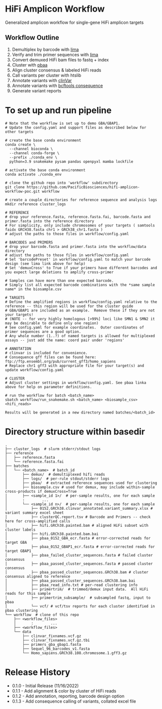 # HiFi Amplicon Workflow
Generalized amplicon workflow for single-gene HiFi amplicon targets

## Workflow Outline
  1. Demultiplex by barcode with [lima](https://lima.how/)
  2. Verify and trim primer sequences with [lima](https://lima.how/)
  3. Convert demuxed HiFi bam files to fastq + index
  4. Cluster with [pbaa](https://github.com/PacificBiosciences/pbAA)
  5. Align cluster consensus & labeled HiFi reads
  6. Call variants per cluster with htslib
  7. Annotate variants with [clinVar](https://www.ncbi.nlm.nih.gov/clinvar/) 
  8. Annotate variants with [bcftools consequence](https://academic.oup.com/bioinformatics/article/33/13/2037/3000373)
  9. Generate variant reports 

# To set up and run pipeline
```
# Note that the workflow is set up to demo GBA/GBAP1.  
# Update the config.yaml and support files as described below for other targets

# create the base conda environment
conda create \
  --channel bioconda \
  --channel conda-forge \
  --prefix ./conda_env \
  python=3.9 snakemake pysam pandas openpyxl mamba lockfile

# activate the base conda environment
conda activate ./conda_env

# clone the github repo into 'workflow' subdirectory
git clone https://github.com/PacificBiosciences/hifi-amplicon-workflow-poc.git workflow

# create a couple directories for reference sequence and analysis logs
mkdir reference cluster_logs

# REFERENCE
# drop your reference.fasta, reference.fasta.fai, barcode.fasta and primer.fasta into the reference directory
# For simplicity, only include chromosomes of your targets ( samtools faidx GRCH38.fasta chr1 > GRCh38_chr1.fasta )
# adjust the paths to those files in workflow/config.yaml

# BARCODES and PRIMERS
# drop your barcode.fasta and primer.fasta into the workflow/data directory
# adjust the paths to those files in workflow/config.yaml
# Set 'barcodePreset' in workflow/config.yaml to match your barcode design (see lima link above for help)
# Set 'demuxCross' to True if your primers have different barcodes and you expect large deletions to amplify cross-primer

# Samples can have more than one expected barcode.  
# Simply list all expected barcode combinations with the *same sample name* in the biosample.csv

# TARGETS
# Define the amplified regions in workflow/config.yaml relative to the reference -- this region will be used for the cluster guide
# GBA/GBAP1 are included as an example.  Remove these if they are not your targets!
# (NOTE -- for very highly homologous [>99%] loci like SMN1 & SMN2 it may be desirable to define only one region)
# See config.yaml for example coordinates.  Outer coordinates of primer sequences are a good option.
# Any whole number (1..?) of named targets is allowed for multiplexed assays -- just add the name: coord pair under 'regions'

# ANNOTATION
# clinvar is included for convenience.
# Consequence gff files can be found here: ftp://ftp.ensembl.org/pub/current_gff3/homo_sapiens
# Replace chr1 gff3 with appropriate file for your target(s) and update workflow/config.yaml

# CLUSTER
# Adjust cluster settings in workflow/config.yaml. See pbaa linka above for help on parameter definitions.

# run the workflow for batch <batch_name>
sbatch workflow/run_snakemake.sh <batch_name> <biosample_csv> <hifi_reads>
 
Results will be generated in a new directory named batches/<batch_id>
```

# Directory structure within basedir

```text
.
├── cluster_logs  # slurm stderr/stdout logs
├── reference
│   ├── reference.fasta
│   └── reference.fasta.fai
├── batches
│   └── <batch_name>  # batch_id
│       ├── demux/  # demultiplexed hifi reads
│       ├── logs/  # per-rule stdout/stderr logs
│       ├── pbaa/  # extracted reference sequences used for clustering
│       ├── biosample.csv # used for demux, may include within-sample cross-products if demuxCross=True
│       ├── <sample_id 1>/  # per-sample results, one for each sample
│       :        ...
│       └── <sample_id n>/  # per-sample results, one for each sample
│           ├── 0152.GRCh38.clinvar_annotated.variant_summary.xlsx # variant summary excel sheet
│           ├── clusterQC.report.tsv # Barcode and Primers -- check here for cross-amplified calls
│           ├── hifi.GRCh38.painted.bam # aligned HiFi subset with cluster labels
│           ├── hifi.GRCh38.painted.bam.bai
│           ├── pbaa_0152_GBA_ecr.fasta # error-corrected reads for target GBA
│           ├── pbaa_0152_GBAP1_ecr.fasta # error-corrected reads for target GBAP1
│           ├── pbaa_failed_cluster_sequences.fasta # failed cluster consensus
│           ├── pbaa_passed_cluster_sequences.fasta # passed cluster consensus
│           ├── pbaa_passed_cluster_sequences.GRCh38.bam # cluster consensus aligned to reference
│           ├── pbaa_passed_cluster_sequences.GRCh38.bam.bai
│           ├── pbaa_read_info.txt # per-read clustering info
│           ├── primertrim/  # trimmed/demux input data.  All HiFi reads for this sample
│           ├── primertrim_subsample/  # subsampled fastq, input to pbaa
│           └── vcf/ # vcf/tsv reports for each cluster identified in pbaa clustering
└── workflow  # clone of this repo
    ├── <workflow_files>
    │       :        ...
    ├── <workflow_files>
    └── data
        ├── clinvar_fixnames.vcf.gz
        ├── clinvar_fixnames.vcf.gz.tbi
        ├── primers_gba_gbap1.fasta
        ├── Sequel_96_barcodes_v1.fasta
        └── Homo_sapiens.GRCh38.108.chromosome.1.gff3.gz

```

# Release History
* 0.1.0 - Initial Release (11/16/2022)
* 0.1.1 - Add alignment & color by cluster of HiFi reads
* 0.1.2 - Add annotation, reporting, barcode design option
* 0.1.3 - Add consequence calling of variants, collated excel file
